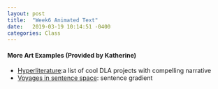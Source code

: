 ```yaml
---
layout: post
title:  "Week6 Animated Text"
date:   2019-03-19 10:14:51 -0400
categories: Class
---
```

<!-- #### Coding Examples
* [tutorials/week6](https://github.com/cqx931/Coding4Language/tree/master/tutorials/week6) -->

#### More Art Examples (Provided by Katherine)
* [Hyperliterature](https://www.jamesyu.org/hyperliterature.html):a list of cool DLA projects with compelling narrative
* [Voyages in sentence space](https://www.robinsloan.com/voyages-in-sentence-space/): sentence gradient
